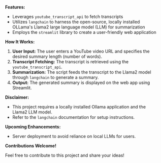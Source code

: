 **Features:**

- Leverages `youtube_transcript_api` to fetch transcripts
- Utilizes `langchain` to harness the open-source, locally installed OLLama's Llama2 large language model (LLM) for summarization
- Employs the `streamlit` library to create a user-friendly web application

**How It Works:**

1. **User Input:** The user enters a YouTube video URL and specifies the desired summary length (number of words).
2. **Transcript Fetching:** The transcript is retrieved using the `youtube_transcript_api`.
3. **Summarization:** The script feeds the transcript to the Llama2 model through `langchain` to generate a summary.
4. **Output:** The generated summary is displayed on the web app using Streamlit.

**Disclaimer:**

- This project requires a locally installed Ollama application and the Llama2 LLM model.
- Refer to the `langchain` documentation for setup instructions.

**Upcoming Enhancements:**

- Server deployment to avoid reliance on local LLMs for users.

**Contributions Welcome!**

Feel free to contribute to this project and share your ideas!
